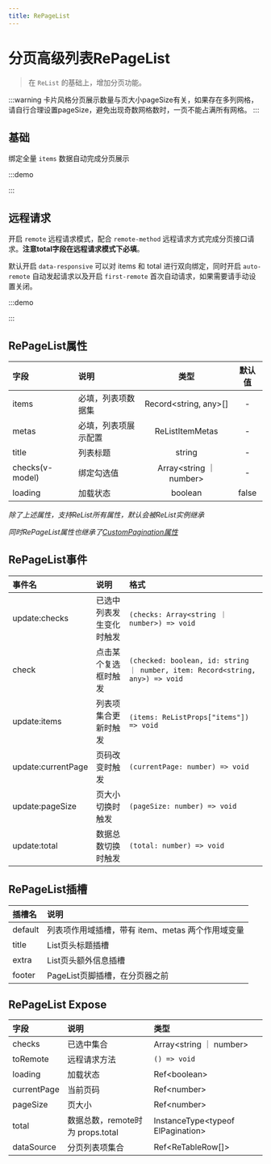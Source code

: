 ```yaml
---
title: RePageList
---
```


# 分页高级列表RePageList

> 在 `ReList` 的基础上，增加分页功能。

:::warning
卡片风格分页展示数量与页大小pageSize有关，如果存在多列网格，请自行合理设置pageSize，避免出现奇数网格数时，一页不能占满所有网格。
:::

## 基础

绑定全量 `items` 数据自动完成分页展示

:::demo

<!--@include: ../demo/list/page.md-->

:::

## 远程请求

开启 `remote` 远程请求模式，配合 `remote-method` 远程请求方式完成分页接口请求。**注意total字段在远程请求模式下必填**。

默认开启 `data-responsive` 可以对 items 和 total 进行双向绑定，同时开启 `auto-remote` 自动发起请求以及开启 `first-remote` 首次自动请求，如果需要请手动设置关闭。

:::demo

<!--@include: ../demo/list/page-remote.md-->

:::

## RePageList属性

| 字段            | 说明                 |          类型           | 默认值 |
| :-------------- | :------------------- | :---------------------: | :----: |
| items           | 必填，列表项数据集   | Record\<string, any\>[] |   -    |
| metas           | 必填，列表项展示配置 |     ReListItemMetas     |   -    |
| title           | 列表标题             |         string          |   -    |
| checks(v-model) | 绑定勾选值           | Array<string ｜ number> |   -    |
| loading         | 加载状态             |         boolean         | false  |

_除了上述属性，支持ReList所有属性，默认会被ReList实例继承_

_同时RePageList属性也继承了[CustomPagination属性](/components/re-table.html#custompagination属性)_

## RePageList事件

| 事件名             | 说明                     | 格式                                                                          |
| :----------------- | :----------------------- | :---------------------------------------------------------------------------- |
| update:checks      | 已选中列表发生变化时触发 | `(checks: Array<string ｜ number>) => void`                                   |
| check              | 点击某个复选框时触发     | `(checked: boolean, id: string ｜ number, item: Record<string, any>) => void` |
| update:items       | 列表项集合更新时触发     | `(items: ReListProps["items"]) => void`                                       |
| update:currentPage | 页码改变时触发           | `(currentPage: number) => void`                                               |
| update:pageSize    | 页大小切换时触发         | `(pageSize: number) => void`                                                  |
| update:total       | 数据总数切换时触发       | `(total: number) => void`                                                     |

## RePageList插槽

| 插槽名  | 说明                                              |
| :------ | :------------------------------------------------ |
| default | 列表项作用域插槽，带有 item、metas 两个作用域变量 |
| title   | List页头标题插槽                                  |
| extra   | List页头额外信息插槽                              |
| footer  | PageList页脚插槽，在分页器之前                    |

## RePageList Expose

| 字段        | 说明                             | 类型                                |
| :---------- | :------------------------------- | :---------------------------------- |
| checks      | 已选中集合                       | Array\<string ｜ number\>           |
| toRemote    | 远程请求方法                     | `() => void`                        |
| loading     | 加载状态                         | Ref\<boolean\>                      |
| currentPage | 当前页码                         | Ref\<number\>                       |
| pageSize    | 页大小                           | Ref\<number\>                       |
| total       | 数据总数，remote时为 props.total | InstanceType\<typeof ElPagination\> |
| dataSource  | 分页列表项集合                   | Ref\<ReTableRow[]\>                 |
